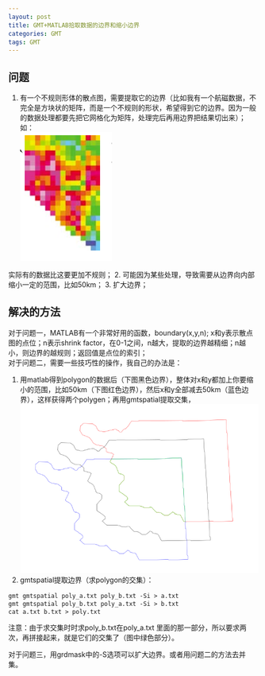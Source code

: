 ```yaml
---
layout: post
title: GMT+MATLAB拾取数据的边界和缩小边界
categories: GMT
tags: GMT
---
```


## 问题
1. 有一个不规则形体的散点图，需要提取它的边界（比如我有一个航磁数据，不完全是方块状的矩阵，而是一个不规则的形状，希望得到它的边界。因为一般的数据处理都要先把它网格化为矩阵，处理完后再用边界把结果切出来）；如：  
![enter description here](https://www.github.com/zhongpenggeo/Blogs/raw/master/imags/1545016295828.png)

实际有的数据比这要更加不规则；
2. 可能因为某些处理，导致需要从边界向内部缩小一定的范围，比如50km；
3. 扩大边界；

## 解决的方法
对于问题一，MATLAB有一个非常好用的函数，boundary(x,y,n); x和y表示散点图的点位；n表示shrink factor，在0-1之间，n越大，提取的边界越精细；n越小，则边界的越规则；返回值是点位的索引；  
对于问题二，需要一些技巧性的操作，我自己的办法是：
1. 用matlab得到polygon的数据后（下图黑色边界），整体对x和y都加上你要缩小的范围，比如50km（下图红色边界），然后x和y全部减去50km（蓝色边界），这样获得两个polygen；再用gmtspatial提取交集，  
 ![enter description here](https://www.github.com/zhongpenggeo/Blogs/raw/master/imags/1545016922045.png)
2. gmtspatial提取边界（求polygon的交集）：  
```shell
gmt gmtspatial poly_a.txt poly_b.txt -Si > a.txt
gmt gmtspatial poly_b.txt poly_a.txt -Si > b.txt
cat a.txt b.txt > poly.txt
```
注意：由于求交集时时求poly_b.txt在poly_a.txt 里面的那一部分，所以要求两次，再拼接起来，就是它们的交集了（图中绿色部分）。

对于问题三，用grdmask中的-S选项可以扩大边界。或者用问题二的方法去并集。

